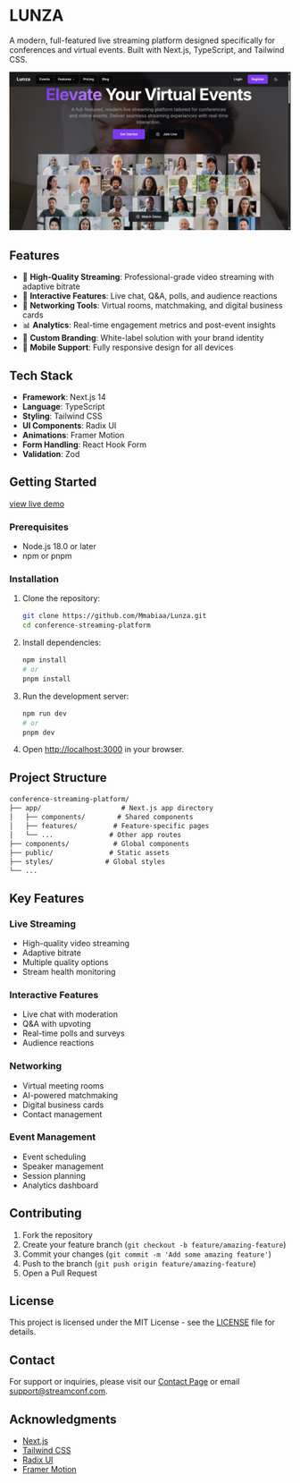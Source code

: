 # LUNZA

A modern, full-featured live streaming platform designed specifically for conferences and virtual events. Built with Next.js, TypeScript, and Tailwind CSS.

![Conference Streaming Platform](public/images/demo.png)

## Features

- 🎥 **High-Quality Streaming**: Professional-grade video streaming with adaptive bitrate
- 💬 **Interactive Features**: Live chat, Q&A, polls, and audience reactions
- 🤝 **Networking Tools**: Virtual rooms, matchmaking, and digital business cards
- 📊 **Analytics**: Real-time engagement metrics and post-event insights
- 🎨 **Custom Branding**: White-label solution with your brand identity
- 📱 **Mobile Support**: Fully responsive design for all devices

## Tech Stack

- **Framework**: Next.js 14
- **Language**: TypeScript
- **Styling**: Tailwind CSS
- **UI Components**: Radix UI
- **Animations**: Framer Motion
- **Form Handling**: React Hook Form
- **Validation**: Zod

## Getting Started
[view live demo](https://lunza.vercel.app)

### Prerequisites

- Node.js 18.0 or later
- npm or pnpm

### Installation

1. Clone the repository:
   ```bash
   git clone https://github.com/Mmabiaa/Lunza.git
   cd conference-streaming-platform
   ```

2. Install dependencies:
   ```bash
   npm install
   # or
   pnpm install
   ```

3. Run the development server:
   ```bash
   npm run dev
   # or
   pnpm dev
   ```

4. Open [http://localhost:3000](http://localhost:3000) in your browser.

## Project Structure

```
conference-streaming-platform/
├── app/                    # Next.js app directory
│   ├── components/        # Shared components
│   ├── features/         # Feature-specific pages
│   └── ...              # Other app routes
├── components/           # Global components
├── public/              # Static assets
├── styles/             # Global styles
└── ...
```

## Key Features

### Live Streaming
- High-quality video streaming
- Adaptive bitrate
- Multiple quality options
- Stream health monitoring

### Interactive Features
- Live chat with moderation
- Q&A with upvoting
- Real-time polls and surveys
- Audience reactions

### Networking
- Virtual meeting rooms
- AI-powered matchmaking
- Digital business cards
- Contact management

### Event Management
- Event scheduling
- Speaker management
- Session planning
- Analytics dashboard

## Contributing

1. Fork the repository
2. Create your feature branch (`git checkout -b feature/amazing-feature`)
3. Commit your changes (`git commit -m 'Add some amazing feature'`)
4. Push to the branch (`git push origin feature/amazing-feature`)
5. Open a Pull Request

## License

This project is licensed under the MIT License - see the [LICENSE](LICENSE) file for details.

## Contact

For support or inquiries, please visit our [Contact Page](https://your-domain.com/contact) or email support@streamconf.com.

## Acknowledgments

- [Next.js](https://nextjs.org/)
- [Tailwind CSS](https://tailwindcss.com/)
- [Radix UI](https://www.radix-ui.com/)
- [Framer Motion](https://www.framer.com/motion/) 
